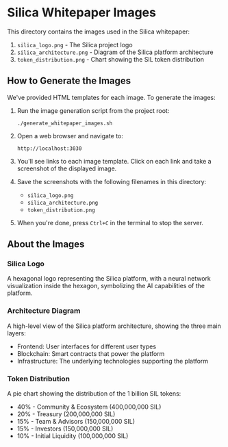 # Silica Whitepaper Images

This directory contains the images used in the Silica whitepaper:

1. `silica_logo.png` - The Silica project logo
2. `silica_architecture.png` - Diagram of the Silica platform architecture
3. `token_distribution.png` - Chart showing the SIL token distribution

## How to Generate the Images

We've provided HTML templates for each image. To generate the images:

1. Run the image generation script from the project root:
   ```
   ./generate_whitepaper_images.sh
   ```

2. Open a web browser and navigate to:
   ```
   http://localhost:3030
   ```

3. You'll see links to each image template. Click on each link and take a screenshot of the displayed image.

4. Save the screenshots with the following filenames in this directory:
   - `silica_logo.png`
   - `silica_architecture.png`
   - `token_distribution.png`

5. When you're done, press `Ctrl+C` in the terminal to stop the server.

## About the Images

### Silica Logo
A hexagonal logo representing the Silica platform, with a neural network visualization inside the hexagon, symbolizing the AI capabilities of the platform.

### Architecture Diagram
A high-level view of the Silica platform architecture, showing the three main layers:
- Frontend: User interfaces for different user types
- Blockchain: Smart contracts that power the platform
- Infrastructure: The underlying technologies supporting the platform

### Token Distribution
A pie chart showing the distribution of the 1 billion SIL tokens:
- 40% - Community & Ecosystem (400,000,000 SIL)
- 20% - Treasury (200,000,000 SIL)
- 15% - Team & Advisors (150,000,000 SIL)
- 15% - Investors (150,000,000 SIL)
- 10% - Initial Liquidity (100,000,000 SIL)